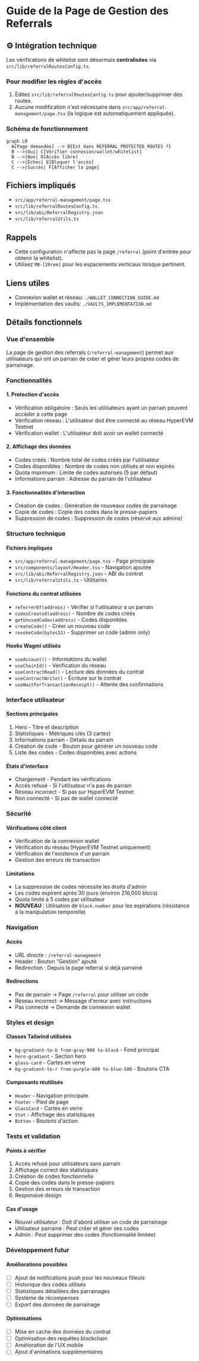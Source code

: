 # Guide de la Page de Gestion des Referrals

## ⚙️ Intégration technique
Les vérifications de whitelist sont désormais **centralisées** via `src/lib/referralRoutesConfig.ts`.

### Pour modifier les règles d'accès
1. Éditez `src/lib/referralRoutesConfig.ts` pour ajouter/supprimer des routes.
2. Aucune modification n'est nécessaire dans `src/app/referral-management/page.tsx` (la logique est automatiquement appliquée).

### Schéma de fonctionnement
```mermaid
graph LR
  A[Page demandée] --> B{Est dans REFERRAL_PROTECTED_ROUTES ?}
  B -->|Oui| C[Vérifier connexion/wallet/whitelist]
  B -->|Non| D[Accès libre]
  C -->|Échec| E[Bloquer l'accès]
  C -->|Succès| F[Afficher la page]
```

## Fichiers impliqués
- `src/app/referral-management/page.tsx`
- `src/lib/referralRoutesConfig.ts`
- `src/lib/abi/ReferralRegistry.json`
- `src/lib/referralUtils.ts`

## Rappels
- Cette configuration n'affecte pas la page `/referral` (point d'entrée pour obtenir la whitelist).
- Utilisez `MB-[20rem]` pour les espacements verticaux lorsque pertinent.

## Liens utiles
- Connexion wallet et réseau: `./WALLET_CONNECTION_GUIDE.md`
- Implémentation des vaults: `./VAULTS_IMPLEMENTATION.md`

## Détails fonctionnels

### Vue d'ensemble

La page de gestion des referrals (`/referral-management`) permet aux utilisateurs qui ont un parrain de créer et gérer leurs propres codes de parrainage.

### Fonctionnalités

#### 1. Protection d'accès
- Vérification obligatoire : Seuls les utilisateurs ayant un parrain peuvent accéder à cette page
- Vérification réseau : L'utilisateur doit être connecté au réseau HyperEVM Testnet
- Vérification wallet : L'utilisateur doit avoir un wallet connecté

#### 2. Affichage des données
- Codes créés : Nombre total de codes créés par l'utilisateur
- Codes disponibles : Nombre de codes non utilisés et non expirés
- Quota maximum : Limite de codes autorisés (5 par défaut)
- Informations parrain : Adresse du parrain de l'utilisateur

#### 3. Fonctionnalités d'interaction
- Création de codes : Génération de nouveaux codes de parrainage
- Copie de codes : Copie des codes dans le presse-papiers
- Suppression de codes : Suppression de codes (réservé aux admins)

### Structure technique

#### Fichiers impliqués
- `src/app/referral-management/page.tsx` - Page principale
- `src/components/layout/Header.tsx` - Navigation ajoutée
- `src/lib/abi/ReferralRegistry.json` - ABI du contrat
- `src/lib/referralUtils.ts` - Utilitaires

#### Fonctions du contrat utilisées
- `referrerOf(address)` - Vérifier si l'utilisateur a un parrain
- `codesCreated(address)` - Nombre de codes créés
- `getUnusedCodes(address)` - Codes disponibles
- `createCode()` - Créer un nouveau code
- `revokeCode(bytes32)` - Supprimer un code (admin only)

#### Hooks Wagmi utilisés
- `useAccount()` - Informations du wallet
- `useChainId()` - Vérification du réseau
- `useContractRead()` - Lecture des données du contrat
- `useContractWrite()` - Écriture sur le contrat
- `useWaitForTransactionReceipt()` - Attente des confirmations

### Interface utilisateur

#### Sections principales
1. Hero - Titre et description
2. Statistiques - Métriques clés (3 cartes)
3. Informations parrain - Détails du parrain
4. Création de code - Bouton pour générer un nouveau code
5. Liste des codes - Codes disponibles avec actions

#### États d'interface
- Chargement - Pendant les vérifications
- Accès refusé - Si l'utilisateur n'a pas de parrain
- Réseau incorrect - Si pas sur HyperEVM Testnet
- Non connecté - Si pas de wallet connecté

### Sécurité

#### Vérifications côté client
- Vérification de la connexion wallet
- Vérification du réseau (HyperEVM Testnet uniquement)
- Vérification de l'existence d'un parrain
- Gestion des erreurs de transaction

#### Limitations
- La suppression de codes nécessite les droits d'admin
- Les codes expirent après 30 jours (environ 216,000 blocs)
- Quota limité à 5 codes par utilisateur
- **NOUVEAU** : Utilisation de `block.number` pour les expirations (résistance à la manipulation temporelle)

### Navigation

#### Accès
- URL directe : `/referral-management`
- Header : Bouton "Gestion" ajouté
- Redirection : Depuis la page referral si déjà parrainé

#### Redirections
- Pas de parrain → Page `/referral` pour utiliser un code
- Réseau incorrect → Message d'erreur avec instructions
- Pas connecté → Demande de connexion wallet

### Styles et design

#### Classes Tailwind utilisées
- `bg-gradient-to-b from-gray-900 to-black` - Fond principal
- `hero-gradient` - Section hero
- `glass-card` - Cartes en verre
- `bg-gradient-to-r from-purple-600 to-blue-500` - Boutons CTA

#### Composants réutilisés
- `Header` - Navigation principale
- `Footer` - Pied de page
- `GlassCard` - Cartes en verre
- `Stat` - Affichage des statistiques
- `Button` - Boutons d'action

### Tests et validation

#### Points à vérifier
1. Accès refusé pour utilisateurs sans parrain
2. Affichage correct des statistiques
3. Création de codes fonctionnelle
4. Copie des codes dans le presse-papiers
5. Gestion des erreurs de transaction
6. Responsive design

#### Cas d'usage
- Nouvel utilisateur : Doit d'abord utiliser un code de parrainage
- Utilisateur parrainé : Peut créer et gérer ses codes
- Admin : Peut supprimer des codes (fonctionnalité limitée)

### Développement futur

#### Améliorations possibles
- [ ] Ajout de notifications push pour les nouveaux filleuls
- [ ] Historique des codes utilisés
- [ ] Statistiques détaillées des parrainages
- [ ] Système de récompenses
- [ ] Export des données de parrainage

#### Optimisations
- [ ] Mise en cache des données du contrat
- [ ] Optimisation des requêtes blockchain
- [ ] Amélioration de l'UX mobile
- [ ] Ajout d'animations supplémentaires
